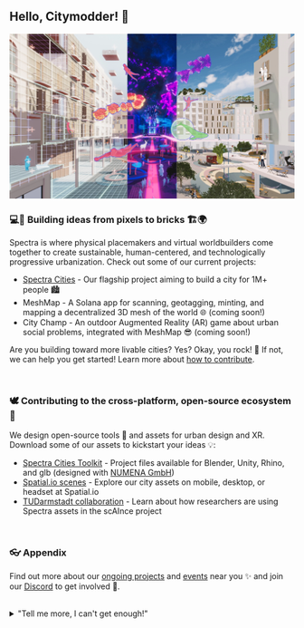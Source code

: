 ## Hello, Citymodder!  👋

![A digital rendering showing a city street through three lens of physical reality, AR, and VR.](https://github.com/SpectraStudios/.github/blob/main/spectra_3views.webp)

### 💻👾 Building ideas from pixels to bricks 🏗️🌍

Spectra is where physical placemakers and virtual worldbuilders come together to create sustainable, human-centered, and technologically progressive urbanization. Check out some of our current projects:

- [Spectra Cities](https://www.spectracities.com/) - Our flagship project aiming to build a city for 1M+ people 🏙️
- MeshMap - A Solana app for scanning, geotagging, minting, and mapping a decentralized 3D mesh of the world 🌐 (coming soon!)
- City Champ - An outdoor Augmented Reality (AR) game about urban social problems, integrated with MeshMap 😎 (coming soon!)

Are you building toward more livable cities? Yes? Okay, you rock! 🎸 If not, we can help you get started! Learn more about [how to contribute](https://www.spectracities.com/).

</br>

### 🕊️ Contributing to the cross-platform, open-source ecosystem 🚀

We design open-source tools 🔧 and assets for urban design and XR. Download some of our assets to kickstart your ideas 💡:

- [Spectra Cities Toolkit](https://github.com/SpectraCities) - Project files available for Blender, Unity, Rhino, and glb (designed with [NUMENA GmbH](https://www.numena.de/))
- [Spatial.io scenes](https://www.spatial.io/@spectracities) - Explore our city assets on mobile, desktop, or headset at Spatial.io
- [TUDarmstadt collaboration](https://www.verkehr.tu-darmstadt.de/vv/forschung_ivv/projekte_ivv/aktuelle_projekte_2/scaince/luftreinhaltungoffenbach_1.en.jsp) - Learn about how researchers are using Spectra assets in the scAInce project

</br>

### 👓 Appendix

Find out more about our [ongoing projects](https://www.spectracities.com/projects/) and [events](https://www.spectracities.com/events/) near you ✨ and join our [Discord](https://discord.gg/aTSRjCaWvn) to get involved 🤝.

</br>

<details> 
	<summary>"Tell me more, I can't get enough!"</summary>
	<br>
	Our Spectra Cities project entry with NUMENA was selected as a <a href="https://vrawards.aixr.org/finalists-2023/">2023 VR Awards Finalist</a> for the AIXR Social Impact Award! 🌟
</details>
